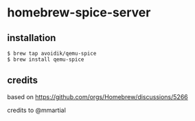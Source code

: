 # homebrew-spice-server

## installation

```terminal
$ brew tap avoidik/qemu-spice
$ brew install qemu-spice
```

## credits

based on https://github.com/orgs/Homebrew/discussions/5266

credits to @mmartial
